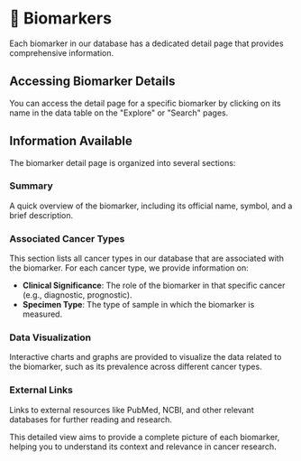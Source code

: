 # 🧬 Biomarkers

Each biomarker in our database has a dedicated detail page that provides comprehensive information.

## Accessing Biomarker Details

You can access the detail page for a specific biomarker by clicking on its name in the data table on the "Explore" or "Search" pages.

## Information Available

The biomarker detail page is organized into several sections:

### Summary
A quick overview of the biomarker, including its official name, symbol, and a brief description.

### Associated Cancer Types
This section lists all cancer types in our database that are associated with the biomarker. For each cancer type, we provide information on:
- **Clinical Significance**: The role of the biomarker in that specific cancer (e.g., diagnostic, prognostic).
- **Specimen Type**: The type of sample in which the biomarker is measured.

### Data Visualization
Interactive charts and graphs are provided to visualize the data related to the biomarker, such as its prevalence across different cancer types.

### External Links
Links to external resources like PubMed, NCBI, and other relevant databases for further reading and research.

This detailed view aims to provide a complete picture of each biomarker, helping you to understand its context and relevance in cancer research.